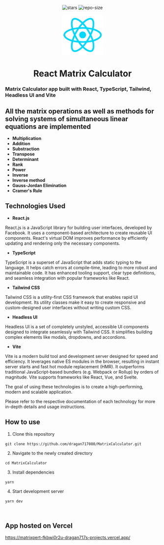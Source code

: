 <div align=center>

![stars] ![repo-size]

<picture>
  <img src="public/react-light.webp" height="133" width="133" alt="React">
</picture>

# <a name="no-link"></a>React Matrix Calculator

</div>

### Matrix Calculator app built with React, TypeScript, Tailwind, Headless UI and Vite

## All the matrix operations as well as methods for solving systems of simultaneous linear equations are implemented

- **Multiplication**
- **Addition**
- **Substraction**
- **Transpose**
- **Determinant**
- **Rank**
- **Power**
- **Inverse**
- **Inverse method**
- **Gauss-Jordan Elimination**
- **Cramer's Rule**

## Technologies Used

- **React.js**

React.js is a JavaScript library for building user interfaces, developed by Facebook. It uses a component-based architecture to create reusable UI components. React's virtual DOM improves performance by efficiently updating and rendering only the necessary components.

- **TypeScript**

TypeScript is a superset of JavaScript that adds static typing to the language. It helps catch errors at compile-time, leading to more robust and maintainable code. It has enhanced tooling support, clear type definitions, and seamless integration with popular frameworks like React.

- **Tailwind CSS**

Tailwind CSS is a utility-first CSS framework that enables rapid UI development. Its utility classes make it easy to create responsive and custom-designed user interfaces without writing custom CSS.

- **Headless UI**

Headless UI is a set of completely unstyled, accessible UI components designed to integrate seamlessly with Tailwind CSS. It simplifies building complex elements like modals, dropdowns, and accordions.

- **Vite**

Vite is a modern build tool and development server designed for speed and efficiency. It leverages native ES modules in the browser, resulting in instant server starts and fast hot module replacement (HMR). It outperforms traditional JavaScript-based bundlers (e.g. Webpack or Rollup) by orders of magnitude. Vite supports frameworks like React, Vue, and Svelte.

The goal of using these technologies is to create a high-performing, modern and scalable application.

Please refer to the respective documentation of each technology for more in-depth details and usage instructions.

## How to use

1. Clone this repository

`git clone https://github.com/dragan717080/MatrixCalculator.git`

2. Navigate to the newly created directory

`cd MatrixCalculator`

3. Install dependencies

`yarn`

4. Start development server

`yarn dev`

&nbsp;&nbsp;&nbsp;&nbsp;

[repo-size]: https://img.shields.io/github/repo-size/dragan717080/MatrixCalculator
[stars]: https://img.shields.io/github/stars/dragan717080/MatrixCalculator

## App hosted on Vercel

https://matrixpert-fkbwi0r2u-dragan717s-projects.vercel.app/

